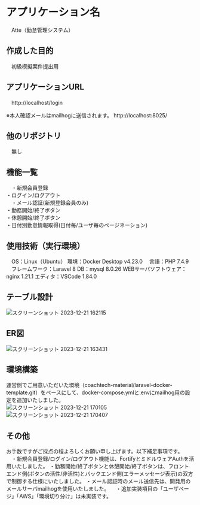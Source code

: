 # アプリケーション名
　Atte（勤怠管理システム）

## 作成した目的
　初級模擬案件提出用
 
## アプリケーションURL
　http://localhost/login
  
  ※本人確認メールはmailhogに送信されます。
  http://localhost:8025/

## 他のリポジトリ  
　無し

## 機能一覧
　・新規会員登録
   <br>
  ・ログイン/ログアウト
   <br>
　・メール認証(新規登録会員のみ)
   <br>
  ・勤務開始/終了ボタン
   <br>
  ・休憩開始/終了ボタン
   <br>
  ・日付別勤怠情報取得(日付毎/ユーザ毎のページネーション)
  
## 使用技術（実行環境）
　OS：Linux（Ubuntu）
  環境：Docker Desktop v4.23.0
　言語：PHP 7.4.9
　フレームワーク：Laravel 8
  DB：mysql 8.0.26
  WEBサーバソフトウェア：nginx 1.21.1
  エディタ：VSCode 1.84.0

## テーブル設計
![スクリーンショット 2023-12-21 162115](https://github.com/tmdressage/atte/assets/144135026/3a076f6f-5ab9-4acf-8078-314ae0b2c0ed)

## ER図
![スクリーンショット 2023-12-21 163431](https://github.com/tmdressage/atte/assets/144135026/710bd184-1bc1-4af7-89ba-9d8980b8139a)

## 環境構築
運営側でご用意いただいた環境（coachtech-material/laravel-docker-template.git）をベースにして、docker-compose.ymlと.envにmailhog用の設定を追加いたしました。  
![スクリーンショット 2023-12-21 170105](https://github.com/tmdressage/atte/assets/144135026/30311bc8-4876-4942-bcc3-41c21613db47)
![スクリーンショット 2023-12-21 170407](https://github.com/tmdressage/atte/assets/144135026/fc998dab-4463-42de-8e51-0f828aa8d815)

## その他
お手数ですがご採点の程よろしくお願い申し上げます。以下補足事項です。
　・新規会員登録/ログイン/ログアウト機能は、FortifyとミドルウェアAuthを活用いたしました。
  ・勤務開始/終了ボタンと休憩開始/終了ボタンは、フロントエンド側(ボタンの活性/非活性)とバックエンド側(エラーメッセージ表示)の双方で制御する仕様にいたしました。
  ・メール認証時のメール送信先は、開発用のメールサーバmailhogを使用いたしました。
　・追加実装項目の「ユーザページ」「AWS」「環境切り分け」は未実装です。
  
　
